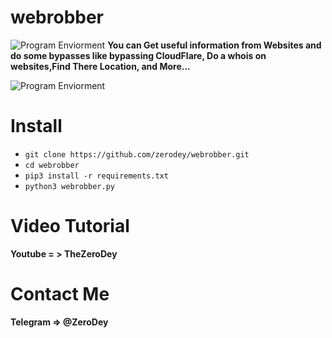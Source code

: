 # webrobber
![Program Enviorment](https://github.com/zerodey/webrobber/blob/main/Classes/Your%20paragraph%20text(1).png)
**You can Get useful information from Websites and do some bypasses like bypassing CloudFlare, Do a whois on websites,Find There Location, and More...**


![Program Enviorment](https://github.com/zerodey/webrobber/blob/main/github.png)


# Install

* `git clone https://github.com/zerodey/webrobber.git` 
* `cd webrobber` 
* `pip3 install -r requirements.txt`
* `python3 webrobber.py`


# Video Tutorial 
**Youtube = > TheZeroDey**

# Contact Me
**Telegram => @ZeroDey**
